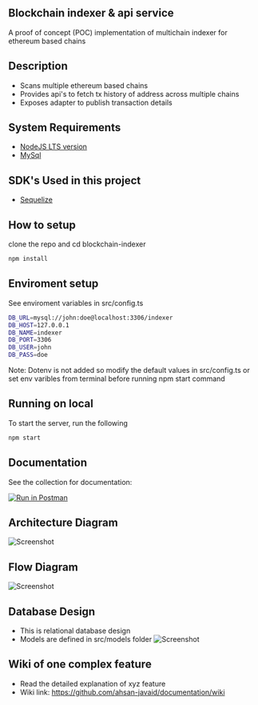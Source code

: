 ## Blockchain indexer & api service
A proof of concept (POC) implementation of multichain indexer for ethereum based chains

## Description
- Scans multiple ethereum based chains
- Provides api's to fetch tx history of address across multiple chains
- Exposes adapter to publish transaction details

## System Requirements

* [NodeJS LTS version](https://nodejs.org/en/download)
* [MySql](https://www.mongodb.com/try/download/community)

## SDK's Used in this project
* [Sequelize](https://sequelize.org/)

## How to setup

clone the repo and cd blockchain-indexer
```bash
npm install
```

## Enviroment setup
See enviroment variables in src/config.ts
```bash
DB_URL=mysql://john:doe@localhost:3306/indexer
DB_HOST=127.0.0.1
DB_NAME=indexer
DB_PORT=3306
DB_USER=john
DB_PASS=doe
```
Note: Dotenv is not added so modify the default values in src/config.ts or set env varibles from terminal before running npm start command

## Running on local

To start the server, run the following

```bash
npm start
```

## Documentation
See the collection for documentation:

[![Run in Postman](https://run.pstmn.io/button.svg)](https://www.getpostman.com/collections/id)


## Architecture Diagram
![Screenshot](docs/Architecure.png)

## Flow Diagram
![Screenshot](docs/Flow-Diagram.png)

## Database Design
-  This is relational database design 
- Models are defined in src/models folder
![Screenshot](docs/Database-Diagram.png)

## Wiki of one complex feature
- Read the detailed explanation of xyz feature 
- Wiki link: https://github.com/ahsan-javaid/documentation/wiki